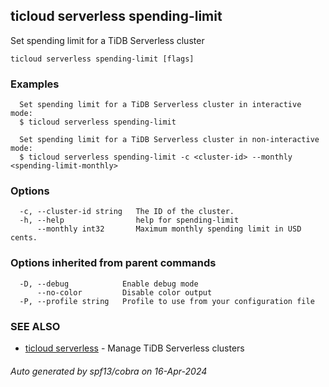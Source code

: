 ## ticloud serverless spending-limit

Set spending limit for a TiDB Serverless cluster

```
ticloud serverless spending-limit [flags]
```

### Examples

```
  Set spending limit for a TiDB Serverless cluster in interactive mode:
  $ ticloud serverless spending-limit

  Set spending limit for a TiDB Serverless cluster in non-interactive mode:
  $ ticloud serverless spending-limit -c <cluster-id> --monthly <spending-limit-monthly>
```

### Options

```
  -c, --cluster-id string   The ID of the cluster.
  -h, --help                help for spending-limit
      --monthly int32       Maximum monthly spending limit in USD cents.
```

### Options inherited from parent commands

```
  -D, --debug            Enable debug mode
      --no-color         Disable color output
  -P, --profile string   Profile to use from your configuration file
```

### SEE ALSO

* [ticloud serverless](ticloud_serverless.md)	 - Manage TiDB Serverless clusters

###### Auto generated by spf13/cobra on 16-Apr-2024
